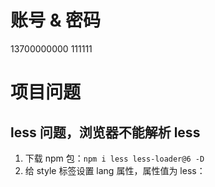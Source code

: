 <!--
 * @Description: 
 * @Author: superman
 * @Date: 2022-03-14 13:58:19
 * @LastEditors: superman
 * @LastEditTime: 2022-04-09 15:53:20
-->

# 账号 & 密码
13700000000    111111





# 项目问题

## less 问题，浏览器不能解析 less
1. 下载 npm 包：`npm i less less-loader@6 -D`
2. 给 style 标签设置 lang 属性，属性值为 less：<style scoped lang="less">


## vue-router
1. Vue2 支持 vue-router3，过高版本会有兼容问题：`npm i vue-router@3`


## 使用 Element 时的抖动问题
- 使用 MessageBox 组件时，每次弹窗出现，页面就会向左抖一下
  其实是弹窗出现后，会多一个 element.style 的样式，我们只需要重置样式即可

``` CSS
body {
    padding-right: 0px !important;
    overflow: hidden;
}
```

- 设置全局样式的方法：
  1. 在 index.html 中设置
  2. 创建 reset.css，在 App.vue 中引入


## 设置二级路由后报错
报错信息：*Failed to mount component: template or render function not defined*
设置组件时，如果需要设置懒加载，应设置成 ：component: () => import("../pages/Center/GroupOrder"),
这是一个箭头函数！！！不是直接通过 import 引入


## CSS 引入报错
报错信息：*Refused to apply style from ‘http://localhost:8080/iconfont.css‘ because its MIME type (‘text/html‘)*
在 reset.css 里面有一句 `@import "./iconfont.css";`，但是并没有这个文件，所以报错 ~





# 总结

## 路由组件 & 非路由组件
- 路由组件一般存放在 pages / views 文件夹，非路由组件一般防止 components 文件夹
- 路由组件一般需要在 router 文件夹中注册；非路由组件在使用的时候，一般都是以标签的形式使用
- 不管什么组件，身上都会有 $route & $router 属性


## $route & $router
- $route 一般用于获取路由信息，eg：路径、query、params...
- $router 一般用于进行编程式导航，eg：push、replace...


## 路由传参
声明式导航 & 编程式导航

- [编程式导航] 的参数传递
1. 传入字符串：`this.$route.push('/search')`


## axios
创建新文件夹 API 放置 axios 操作的文件


## 接口管理
- 如果项目较小：我们可以在组件的生命周期函数中请求数据
- 如果项目较大；我们需要对接口进行统一管理
  具体操作：创建专门的 js 文件，用于请求数据





# nprogress 进度条的使用
1. 下载第三方模块 nprogress：`npm i nprogress`
2. 在 api 请求文件中，引入 nprogress 模块 & 样式文件 nprogress.css
   start - 进度条开始、、done - 进度条结束
3. 在请求拦截器中设置 `nprogress.start()`
4. 在响应拦截器中设置 `nprogress.done()`
- 我们可以修改 nprogress.css 来修改进度条的样式





# 防抖 & 节流

## 防抖
- 防抖 demo：反复点击请求数据，只有最后一次点击是有效的
- 防抖思想：前面的所有触发都会被取消，最后一次触发后，要过指定时间才会有效（最后只执行了一次）

lodash 插件，可用于设置防抖（）
- lodash 对外暴露为 _
- _.debounce(fun, time) 可用于设置防抖效果
  fun 防抖的函数、、time 防抖的时间


## 节流
- 节流 demo：反复点击送花，具有一定时间间隔的点击才有效
- 节流思想：在规定时间内，不会重复触发回调，只有大于这个时间间隔才会触发回调（可以执行很多次）

lodash 插件，也可用于设置节流
- _.throttle(fun, time) 可用于设置节流效果
  fun 节流的函数、、time 节流的时间





# 卡顿现象
三级联动：如果使用声明式导航 router-link，可以实现路由的跳转 并传递参数；
但是，会出现卡顿现象！！！

router-link 是一个组件，当服务器返回数据之后，循环出很多 router-link 组件
快速创建多个组件实例，是一件很耗内存的事情，因此会出现卡顿的情况

所以，三级联动这里，需要使用 **编程式导航**

但是呢，如果给每个标题都绑定事件，还是会造成较大的销号
此时，我们可以通过 **事件委托** 减少事件的绑定





# 过渡动画
- 前提：[组件] / [元素] 要有 `v-if` / `v-show` 指令才可以有过渡动画
  动画组件需要被 transition 标签包裹





# 减少请求次数
因为 TypeNav 在 Home & Search 页面中都用到，每次切换页面时，都需要销毁并重新请求
所以，可以将 TypeNav 的请求放到 App.vue 中，使其只需请求一次（避免重复请求）

∴ 我们可以将经常使用到的数据，放在 App.vue 中请求，可以优化性能

为什么不放入口文件呢？
因为，进了组件才有 this (指向当前组件实例)，入口文件的 this == undefined





# mock 数据
mock 数据，是一些模拟数据，不会真的发送请求到服务器

1. 下载 mockjs：`npm i mockjs`
2. 在 src 文件夹中创建 mock 文件夹
3. 准备 JSON 数据
4. 把 mock 数据需要的图片放置到 public 文件夹下
   public 文件夹在打包的时候，会把资源原封不动的打包到 dist 文件夹中
5. 通过 mockjs 实现虚拟数据的使用
   创建 mockServe.js 配置模拟数据
6. 在入口文件 main.js 中，引入 mockServe.js（至少得让这个文件执行一次）





# swiper
1. 下载 swiper：`npm i swiper@5` // 这里用的是 5 版本
2. 引入依赖包：`import Swiper from "swiper"`
3. 引入 swiper 样式：`import "swiper/css/swiper.css"`
   如果 swiper 组件在多个地方使用，可以在入口文件 main.js 中引入
4. 按照官方文档使用即可

在 Vue 中，可以通过 watch + $nextTick 保证请求被成功响应、且 HTML 结构渲染完成之后，再创建 Swiper 实例





# Search 页面
1. 写静态页面
2. 发请求，获取数据
3. 将数据存储到 Vuex
4. 获取 Vuex 中的数据，动态展示数据





# 滚动行为

## Vue 的滚动行为
- 跳转到新路由时滚动
在创建 VueRouter 时设置 scrollBehavior 方法
```js
// 滚动行为
scrollBehavior(to, from, savedPosition) {
    // y:0 表示滚动条在最上方
    // behavior:'smooth' 可以让它变得更流畅
    return { y: 0, behavior: 'smooth' }
}
```


## JS 的滚动行为
1. element.scrollTo() - 滚动到指定位置
``` js
window.scrollTo(0, 0);

window.scrollTo({
    top: 0,
    left: 0,
    behavior: "smooth",
});
```

2. element.scrollBy() - 滚动指定距离
``` js
window.scrollBy(0, 100);

window.scrollBy({
    top: 100,
    left: 0,
    behavior: 'smooth'
});
```

3. element.scrollIntoView()
``` js
window.scrollIntoView(); // 元素顶端与可视区顶端对齐

window.scrollIntoView({ 
    inline: "nearest",
    block: "start",
    behavior: "smooth"
});
```





# 游客用户 id
1. 使用 uuid 插件，生成唯一的 id 值
2. 进入商品详情页时，将 id 值存储到 localStorage 中
3. 发送 axios 时，添加请求拦截器，在拦截器中存储 id 到请求头中





# token 令牌
1. 注册：通过数据库存储用户信息
2. 登陆：登陆成功时，后台为了区分用户，服务器会下发 token(令牌)，为用户的唯一标识
   一般登陆成功，服务器会下发 token，浏览器[持续化存储] token，带着 token 找服务器要用户信息
   Vuex 仓库对数据的存储，不是持久化的，刷新后数据就会被清空





# 导航守卫
- 全局导航守卫
  用户已登录的话，不能进入登陆注册页面(Login、Register)
  用户未登录的话，不能进入交易页面(Trade)、支付页面(Pay、PaySuccess)、个人中心(Center)，重定向到登陆(Login)

- 路由独享守卫
  Trade 只能从 ShopCart 进入、Pay 只能从 Trade 进入、PaySuccess 只能从 Pay 进入





# 图片懒加载
1. 安装 lazyload：npm i vue-lazyload
2. 到入口文件 main.js 配置插件
```js
// 引入 lazyload
import VueLazyload from 'vue-lazyload';
import defaultPic from "@/assets/defaultPic.jpg"; // [图片] 和 [JSON] 都是默认导出的，可以直接导入使用
Vue.use(VueLazyload, {
    loading: defaultPic // 懒加载默认图片
});
```
3. 在组件中使用插件：将 src 换成 lazy
```html
<img v-lazy="good.defaultImg" />
```
